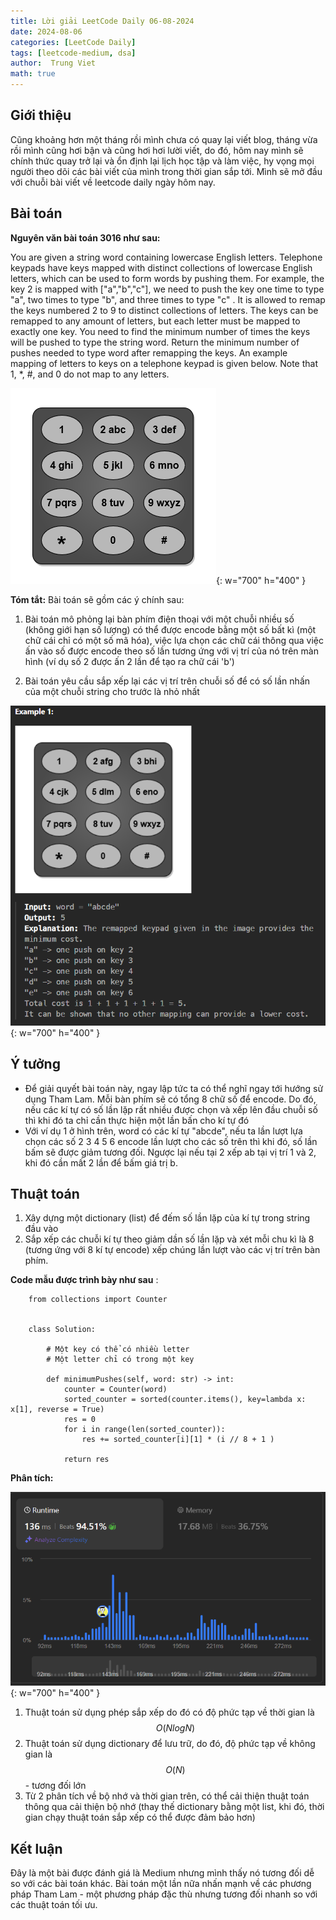 ```yaml
---
title: Lời giải LeetCode Daily 06-08-2024 
date: 2024-08-06
categories: [LeetCode Daily]
tags: [leetcode-medium, dsa]
author:  Trung Viet 
math: true
---
```



## Giới thiệu 
Cũng khoảng hơn một tháng rồi mình chưa có quay lại viết blog, tháng vừa rồi mình cũng hơi bận và cũng hơi hơi lười viết, do đó, hôm nay mình sẽ chính thức quay trở lại và ổn định lại lịch học tập và làm việc, hy vọng mọi người theo dõi các bài viết của mình trong thời gian sắp tới. Mình sẽ mở đầu với chuỗi bài viết về leetcode daily ngày hôm nay. 


## Bài toán 
**Nguyên văn bài toán 3016 như sau:** 

You are given a string word containing lowercase English letters.
Telephone keypads have keys mapped with distinct collections of lowercase English letters, which can be used to form words by pushing them. For example, the key 2 is mapped with ["a","b","c"], we need to push the key one time to type "a", two times to type "b", and three times to type "c" .
It is allowed to remap the keys numbered 2 to 9 to distinct collections of letters. The keys can be remapped to any amount of letters, but each letter must be mapped to exactly one key. You need to find the minimum number of times the keys will be pushed to type the string word.
Return the minimum number of pushes needed to type word after remapping the keys.
An example mapping of letters to keys on a telephone keypad is given below. Note that 1, *, #, and 0 do not map to any letters.

![example](/assets/img/leetcode-daily/2024-08-06-example.png){: w="700" 
h="400" }

**Tóm tắt:**
Bài toán sẽ gồm các ý chính sau: 

1.   Bài toán mô phỏng lại bàn phím điện thoại với một chuỗi nhiều số (không giới hạn số lượng) có thể được encode bằng một số bất kì (một chữ cái chỉ có một số mã hóa), việc lựa chọn các chữ cái thông qua việc ấn vào số được encode theo số lần tương ứng với vị trí của nó trên màn hình (ví dụ số 2 được ấn 2 lần để tạo ra chữ cái 'b')

2.   Bài toán yêu cầu sắp xếp lại các vị trí trên chuỗi số để có số lần nhấn của một chuỗi string cho trước là nhỏ nhất 

![example](/assets/img/leetcode-daily/2024-08-06-example-2.png){: w="700" 
h="400" }


## Ý tưởng 
- Để giải quyết bài toán này, ngay lập tức ta có thể nghĩ ngay tới hướng sử dụng Tham Lam. Mỗi bàn phím sẽ có tổng 8 chữ số để encode. Do đó, nếu các kí tự có số lần lặp rất nhiều được chọn và xếp lên đầu chuỗi số thì khi đó ta chỉ cần thực hiện một lần bấn cho kí tự đó 
- Với ví dụ 1 ở hình trên, word có các kí tự "abcde", nếu ta lần lượt lựa chọn các số 2 3 4 5 6 encode lần lượt cho các số trên thì khi đó, số lần bấm sẽ được giảm tương đối. Ngược lại nếu tại 2 xếp ab tại vị trí 1 và 2, khi đó cần mất 2 lần để bấm giá trị b. 

## Thuật toán 
1. Xây dựng một dictionary (list) để đếm số lần lặp của kí tự trong string đầu vào 
2. Sắp xếp các chuỗi kí tự theo giảm dần số lần lặp và xét mỗi chu kì là 8 (tương ứng với 8 kí tự encode) xếp chúng lần lượt vào các vị trí trên bàn phím. 

**Code mẫu được trình bày như sau** : 
```
    from collections import Counter 


    class Solution:

        # Một key có thể có nhiều letter 
        # Một letter chỉ có trong một key 

        def minimumPushes(self, word: str) -> int:
            counter = Counter(word)
            sorted_counter = sorted(counter.items(), key=lambda x: x[1], reverse = True)
            res = 0 
            for i in range(len(sorted_counter)): 
                res += sorted_counter[i][1] * (i // 8 + 1 )

            return res 
```
**Phân tích:**

![example](/assets/img/leetcode-daily/2024-08-06-analyze.png){: w="700" 
h="400" }


1. Thuật toán sử dụng phép sắp xếp do đó có độ phức tạp về thời gian là $$O(NlogN)$$
2. Thuật toán sử dụng dictionary để lưu trữ, do đó, độ phức tạp về không gian là $$O(N)$$ - tương đối lớn 
3. Từ 2 phân tích về bộ nhớ và thời gian trên, có thể cải thiện thuật toán thông qua cải thiện bộ nhớ (thay thế dictionary bằng một list, khi đó, thời gian chạy thuật toán sắp xếp có thể được đảm bảo hơn)

## Kết luận 

Đây là một bài được đánh giá là Medium nhưng mình thấy nó tương đối dễ so với các bài toán khác. Bài toán một lần nữa nhấn mạnh về các phương pháp Tham Lam - một phương pháp đặc thù nhưng tương đối nhanh so với các thuật toán tối ưu. 